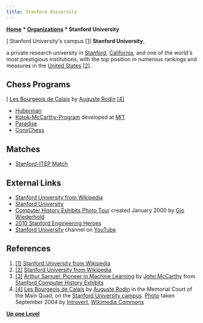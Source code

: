 ```yaml
---
title: Stanford University
---
```

**[Home](Home "Home") \* [Organizations](Organizations "Organizations") \* Stanford University**



[ Stanford University's campus <a id="cite-note-1" href="#cite-ref-1">[1]</a>
**Stanford University**,   

a private research university in [Stanford](https://en.wikipedia.org/wiki/Stanford,_California), [California](https://en.wikipedia.org/wiki/California), and one of the world's most prestigious institutions, with the top position in numerous rankings and measures in the [United States](https://en.wikipedia.org/wiki/United_States) <a id="cite-note-2" href="#cite-ref-2">[2]</a>. 



## Chess Programs


[ [Les Bourgeois de Calais](https://en.wikipedia.org/wiki/The_Burghers_of_Calais) by [Auguste Rodin](Category:Auguste_Rodin "Category:Auguste Rodin") <a id="cite-note-4" href="#cite-ref-4">[4]</a>
* [Huberman](Huberman "Huberman")
* [Kotok-McCarthy-Program](Kotok-McCarthy-Program "Kotok-McCarthy-Program") developed at [MIT](Massachusetts_Institute_of_Technology "Massachusetts Institute of Technology")
* [Paradise](Paradise "Paradise")
* [ConvChess](ConvChess "ConvChess")


## Matches


* [Stanford-ITEP Match](Stanford-ITEP_Match "Stanford-ITEP Match")


## External Links


* [Stanford University from Wikipedia](https://en.wikipedia.org/wiki/Stanford_University)
* [Stanford University](http://www.stanford.edu/)
* [Computer History Exhibits Photo Tour](http://infolab.stanford.edu/pub/voy/museum/phototour.html) created January 2000 by [Gio Wiederhold](http://infolab.stanford.edu/~gio/)
* [2010 Stanford Engineering Heroes](http://engineering.stanford.edu/2010-stanford-engineering-heroes)
* [Stanford University](http://www.youtube.com/user/stanforduniversity) channel on [YouTube](https://en.wikipedia.org/wiki/YouTube)


## References


1. <a id="cite-ref-1" href="#cite-note-1">[1]</a> [Stanford University from Wikipedia](https://en.wikipedia.org/wiki/Stanford_University)
2. <a id="cite-ref-2" href="#cite-note-2">[2]</a> [Stanford University from Wikipedia](https://en.wikipedia.org/wiki/Stanford_University)
3. <a id="cite-ref-3" href="#cite-note-3">[3]</a> [Arthur Samuel: Pioneer in Machine Learning](http://infolab.stanford.edu/pub/voy/museum/samuel.html) by [John McCarthy](John_McCarthy "John McCarthy") from [Stanford Computer History Exhibits](http://infolab.stanford.edu/pub/voy/museum.html)
4. <a id="cite-ref-4" href="#cite-note-4">[4]</a> [Les Bourgeois de Calais](https://en.wikipedia.org/wiki/The_Burghers_of_Calais) by [Auguste Rodin](Category:Auguste_Rodin "Category:Auguste Rodin") in the Memorial Court of the Main Quad, on the [Stanford University campus](https://en.wikipedia.org/wiki/Stanford_University). [Photo](http://commons.wikimedia.org/wiki/File:Les-bourgeois-de-Calais.jpg) taken September 2004 by [Introvert](http://commons.wikimedia.org/wiki/User:Introvert), [Wikimedia Commons](https://en.wikipedia.org/wiki/Wikimedia_Commons)

**[Up one Level](Organizations "Organizations")**







 
